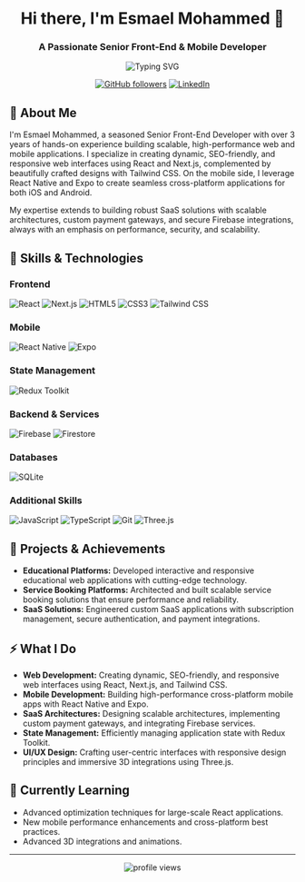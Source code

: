 <h1 align="center">Hi there, I'm Esmael Mohammed 👋</h1>
<h3 align="center">A Passionate Senior Front-End & Mobile Developer</h3>

<p align="center">
  <img src="https://readme-typing-svg.herokuapp.com?color=%2336BCF7&lines=React+%26+React+Native+Developer;Next.js+%7C+Tailwind+CSS+%7C+Firebase" alt="Typing SVG" />
</p>

<p align="center">
  <a href="https://github.com/your-username"><img alt="GitHub followers" src="https://img.shields.io/github/followers/your-username?label=Follow&style=social" /></a>
  <a href="https://linkedin.com/in/your-linkedin"><img alt="LinkedIn" src="https://img.shields.io/badge/LinkedIn-Connect-blue?style=social&logo=linkedin" /></a>
</p>

## 🚀 About Me
I'm Esmael Mohammed, a seasoned Senior Front-End Developer with over 3 years of hands-on experience building scalable, high-performance web and mobile applications. I specialize in creating dynamic, SEO-friendly, and responsive web interfaces using React and Next.js, complemented by beautifully crafted designs with Tailwind CSS. On the mobile side, I leverage React Native and Expo to create seamless cross-platform applications for both iOS and Android. 

My expertise extends to building robust SaaS solutions with scalable architectures, custom payment gateways, and secure Firebase integrations, always with an emphasis on performance, security, and scalability.

## 🔧 Skills & Technologies
### Frontend
![React](https://img.shields.io/badge/-React-20232A?style=flat&logo=react) 
![Next.js](https://img.shields.io/badge/-Next.js-000000?style=flat&logo=next.js) 
![HTML5](https://img.shields.io/badge/-HTML5-E34F26?style=flat&logo=html5) 
![CSS3](https://img.shields.io/badge/-CSS3-1572B6?style=flat&logo=css3) 
![Tailwind CSS](https://img.shields.io/badge/-Tailwind_CSS-06B6D4?style=flat&logo=tailwindcss)

### Mobile
![React Native](https://img.shields.io/badge/-React_Native-61DAFB?style=flat&logo=react)
![Expo](https://img.shields.io/badge/-Expo-000?style=flat&logo=expo)

### State Management
![Redux Toolkit](https://img.shields.io/badge/-Redux_Toolkit-764ABC?style=flat&logo=redux)

### Backend & Services
![Firebase](https://img.shields.io/badge/-Firebase-FFCA28?style=flat&logo=firebase)
![Firestore](https://img.shields.io/badge/-Firestore-FFCA28?style=flat&logo=firebase)

### Databases
![SQLite](https://img.shields.io/badge/-SQLite-07405E?style=flat&logo=sqlite)

### Additional Skills
![JavaScript](https://img.shields.io/badge/-JavaScript-F7DF1E?style=flat&logo=javascript)
![TypeScript](https://img.shields.io/badge/-TypeScript-3178C6?style=flat&logo=typescript)
![Git](https://img.shields.io/badge/-Git-F05032?style=flat&logo=git)
![Three.js](https://img.shields.io/badge/-Three.js-000000?style=flat&logo=three.js)

## 📁 Projects & Achievements
- **Educational Platforms:** Developed interactive and responsive educational web applications with cutting-edge technology.
- **Service Booking Platforms:** Architected and built scalable service booking solutions that ensure performance and reliability.
- **SaaS Solutions:** Engineered custom SaaS applications with subscription management, secure authentication, and payment integrations.
  
## ⚡ What I Do
- **Web Development:** Creating dynamic, SEO-friendly, and responsive web interfaces using React, Next.js, and Tailwind CSS.
- **Mobile Development:** Building high-performance cross-platform mobile apps with React Native and Expo.
- **SaaS Architectures:** Designing scalable architectures, implementing custom payment gateways, and integrating Firebase services.
- **State Management:** Efficiently managing application state with Redux Toolkit.
- **UI/UX Design:** Crafting user-centric interfaces with responsive design principles and immersive 3D integrations using Three.js.

## 🌱 Currently Learning
- Advanced optimization techniques for large-scale React applications.
- New mobile performance enhancements and cross-platform best practices.
- Advanced 3D integrations and animations.

---

<p align="center">
  <img src="https://komarev.com/ghpvc/?username=your-username&style=flat-square&color=blue" alt="profile views" />
</p>
